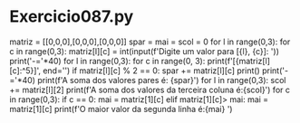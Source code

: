 # Exercicio087.py

matriz = [[0,0,0],[0,0,0],[0,0,0]]
spar = mai = scol = 0
for l in range(0,3):
    for c in range(0,3):
        matriz[l][c] = int(input(f'Digite um valor para [{l}, {c}]: '))
print('-='*40)
for l in range(0,3):
    for c in range(0, 3):
        print(f'[{matriz[l][c]:^5}]', end='')
        if matriz[l][c] % 2 == 0:
            spar += matriz[l][c]
    print()
print('-='*40)
print(f'A soma dos valores pares é: {spar}')
for l in range(0,3):
    scol += matriz[l][2]
print(f'A soma dos valores da terceira coluna é:{scol}')
for c in range(0,3):
    if c == 0:
        mai = matriz[1][c]
    elif matriz[1][c]> mai:
        mai = matriz[1][c]
print(f'O maior valor da segunda linha é:{mai} ')

